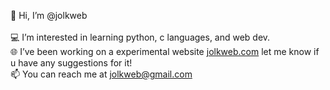 👋 Hi, I’m @jolkweb<br>
<br>
💻 I’m interested in learning python, c languages, and web dev.<br>
🌐 I’ve been working on a experimental website [jolkweb.com](jolkweb.com) let me know if u have any suggestions for it!<br>
📫 You can reach me at jolkweb@gmail.com
